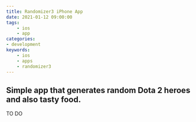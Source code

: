 ```yaml
---
title: Randomizer3 iPhone App
date: 2021-01-12 09:00:00
tags:
    - ios
    - app
categories:
- development
keywords:
    - ios
    - apps
    - randomizer3
---
```

## Simple app that generates random Dota 2 heroes and also tasty food.

TO DO
